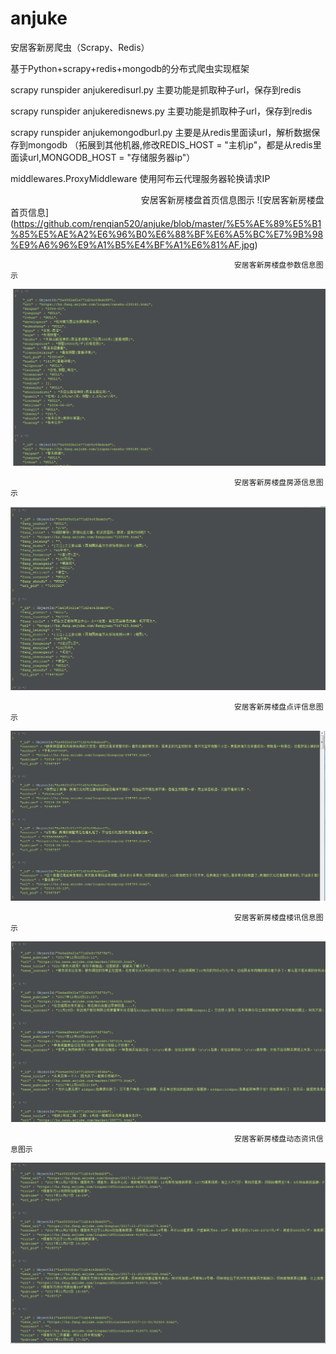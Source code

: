 # anjuke
安居客新房爬虫（Scrapy、Redis）

基于Python+scrapy+redis+mongodb的分布式爬虫实现框架

scrapy runspider anjukeredisurl.py  主要功能是抓取种子url，保存到redis

scrapy runspider anjukeredisnews.py 主要功能是抓取种子url，保存到redis

scrapy runspider anjukemongodburl.py  主要是从redis里面读url，解析数据保存到mongodb （拓展到其他机器,修改REDIS_HOST = "主机ip"，都是从redis里面读url,MONGODB_HOST = "存储服务器ip"）

middlewares.ProxyMiddleware  使用阿布云代理服务器轮换请求IP 

                                                      安居客新房楼盘首页信息图示
![安居客新房楼盘首页信息]
(https://github.com/renqian520/anjuke/blob/master/%E5%AE%89%E5%B1%85%E5%AE%A2%E6%96%B0%E6%88%BF%E6%A5%BC%E7%9B%98%E9%A6%96%E9%A1%B5%E4%BF%A1%E6%81%AF.jpg)                                             

                                                      安居客新房楼盘参数信息图示
![安居客新房楼盘参数信息](https://github.com/renqian520/anjuke/blob/master/%E5%AE%89%E5%B1%85%E5%AE%A2%E6%96%B0%E6%88%BF%E6%A5%BC%E7%9B%98%E5%8F%82%E6%95%B0%E4%BF%A1%E6%81%AF.jpg)

                                                      安居客新房楼盘房源信息图示
![安居客新房楼盘房源信息](https://github.com/renqian520/anjuke/blob/master/%E5%AE%89%E5%B1%85%E5%AE%A2%E6%96%B0%E6%88%BF%E6%A5%BC%E7%9B%98%E6%88%BF%E6%BA%90%E4%BF%A1%E6%81%AF.jpg)

                                                      安居客新房楼盘点评信息图示
![安居客新房楼盘点评信息](https://github.com/renqian520/anjuke/blob/master/%E5%AE%89%E5%B1%85%E5%AE%A2%E6%96%B0%E6%88%BF%E6%A5%BC%E7%9B%98%E7%82%B9%E8%AF%84%E4%BF%A1%E6%81%AF.jpg)

                                                      安居客新房楼盘楼讯信息图示
![安居客新房楼盘楼讯信息](https://github.com/renqian520/anjuke/blob/master/%E5%AE%89%E5%B1%85%E5%AE%A2%E6%96%B0%E6%88%BF%E6%A5%BC%E7%9B%98%E6%A5%BC%E8%AE%AF%E4%BF%A1%E6%81%AF.jpg)

                                                      安居客新房楼盘动态资讯信息图示
![安居客新房楼盘动态资讯信息](https://github.com/renqian520/anjuke/blob/master/%E5%AE%89%E5%B1%85%E5%AE%A2%E6%96%B0%E6%88%BF%E6%A5%BC%E7%9B%98%E5%8A%A8%E6%80%81%E8%B5%84%E8%AE%AF%E4%BF%A1%E6%81%AF.jpg)
